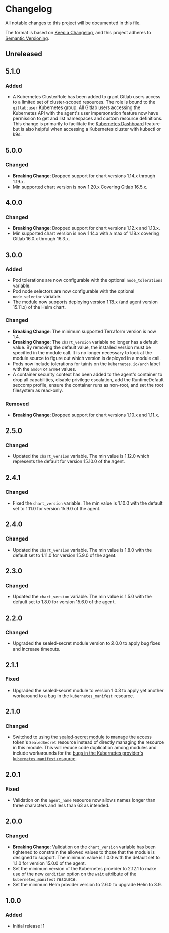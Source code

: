 # Changelog

All notable changes to this project will be documented in this file.

The format is based on [Keep a Changelog](https://keepachangelog.com/en/1.0.0/),
and this project adheres to [Semantic Versioning](https://semver.org/spec/v2.0.0.html).

## Unreleased

## 5.1.0

### Added

- A Kubernetes ClusterRole has been added to grant Gitlab users access to a limited set of cluster-scoped resources.  The role is bound to the `gitlab:user` Kubernetes group.  All Gitlab users accessing the Kubernetes API with the agent's user impersonation feature now have permission to get and list namespaces and custom resource definitions.  This change is primarily to facilitate the [Kubernetes Dashboard](https://docs.gitlab.com/ee/ci/environments/kubernetes_dashboard.html) feature but is also helpful when accessing a Kubernetes cluster with kubectl or k9s.

## 5.0.0

### Changed

- **Breaking Change**: Dropped support for chart versions 1.14.x through 1.19.x.
- Min supported chart version is now 1.20.x Covering Gitlab 16.5.x.

## 4.0.0

### Changed

- **Breaking Change**: Dropped support for chart versions 1.12.x and 1.13.x.
- Min supported chart version is now 1.14.x with a max of 1.18.x covering Gitlab 16.0.x through 16.3.x.

## 3.0.0

### Added

- Pod tolerations are now configurable with the optional `node_tolerations` variable.
- Pod node selectors are now configurable with the optional `node_selector` variable.
- The module now supports deploying version 1.13.x (and agent version 15.11.x) of the Helm chart.

### Changed

- **Breaking Change**: The minimum supported Terraform version is now 1.4.
- **Breaking Change**: The `chart_version` variable no longer has a default value.  By removing the default value, the installed version must be specified in the module call. It is no longer necessary to look at the module source to figure out which version is deployed in a module call.
- Pods now include tolerations for taints on the `kubernetes.io/arch` label with the `amd64` or `arm64` values.
- A container security context has been added to the agent's container to drop all capabilities, disable privilege escalation, add the RuntimeDefault seccomp profile, ensure the container runs as non-root, and set the root filesystem as read-only.

### Removed

- **Breaking Change**: Dropped support for chart versions 1.10.x and 1.11.x.

## 2.5.0

### Changed

- Updated the `chart_version` variable. The min value is 1.12.0 which represents the default for version 15.10.0 of the agent.

## 2.4.1

### Changed

- Fixed the `chart_version` variable. The min value is 1.10.0 with the default set to 1.11.0 for version 15.9.0 of the agent.

## 2.4.0

### Changed

- Updated the `chart_version` variable. The min value is 1.8.0 with the default set to 1.11.0 for version 15.9.0 of the agent.

## 2.3.0

### Changed

- Updated the `chart_version` variable. The min value is 1.5.0 with the default set to 1.8.0 for version 15.6.0 of the agent.

## 2.2.0

### Changed

- Upgraded the sealed-secret module version to 2.0.0 to apply bug fixes and increase timeouts.

## 2.1.1

### Fixed

- Upgraded the sealed-secret module to version 1.0.3 to apply yet another workaround to a bug in the `kubernetes_manifest` resource.

## 2.1.0

### Changed

- Switched to using the [sealed-secret module](../sealed-secret/) to manage the access token's `SealedSecret` resource instead of directly managing the resource in this module.  This will reduce code duplication among modules and include workarounds for the [bugs in the Kubernetes provider's `kubernetes_manifest` resource](https://github.com/hashicorp/terraform-provider-kubernetes/issues/1610).

## 2.0.1

### Fixed

- Validation on the `agent_name` resource now allows names longer than three characters and less than 63 as intended.

## 2.0.0

### Changed

- **Breaking Change**: Validation on the `chart_version` variable has been tightened to constrain the allowed values to those that the module is designed to support.  The minimum value is 1.0.0 with the default set to 1.1.0 for version 15.0.0 of the agent.
- Set the minimum version of the Kubernetes provider to 2.12.1 to make use of the new `condition` option on the `wait` attribute of the `kubernetes_manifest` resource.
- Set the minimum Helm provider version to 2.6.0 to upgrade Helm to 3.9.

## 1.0.0

### Added

- Initial release !1
